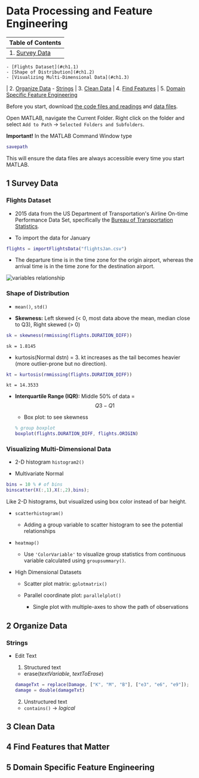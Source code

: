 # Data Processing and Feature Engineering

| __Table of Contents__
| ----------------------
| 1. [Survey Data](#ch1)
    - [Flights Dataset](#ch1.1)
    - [Shape of Distribution](#ch1.2)
    - [Visualizing Multi-Dimensional Data](#ch1.3)
| 2. [Organize Data](#ch2)
    - [Strings](#ch2.1)
| 3. [Clean Data](#ch3)
| 4. [Find Features](#ch4)
| 5. [Domain Specific Feature Engineering](#ch5)


Before you start, download [the code files and readings](https://www.mathworks.com/supportfiles/practicaldsmatlab/flights/Data%20Processing%20and%20Feature%20Engineering.zip) and [data files](https://www.mathworks.com/supportfiles/practicaldsmatlab/flights/Flights.zip).

Open MATLAB, navigate the Current Folder. Right click on the folder and select `Add to Path` -> `Selected Folders and Subfolders`.

__Important!__ In the MATLAB Command Window type 
```matlab
savepath
```
This will ensure the data files are always accessible every time you start MATLAB.

<a name="ch1"></a>
## 1 Survey Data

<a name="ch1.1"></a>
### Flights Dataset

- 2015 data from the US Department of Transportation's Airline On-time Performance Data Set, specifically the [Bureau of Transportation Statistics](https://www.transtats.bts.gov/homepage.asp).

- To import the data for January 
```matlab
flights = importFlightsData("flightsJan.csv")
```

- The departure time is in the time zone for the origin airport, whereas the arrival time is in the time zone for the destination airport.

![variables relationship](https://i.imgur.com/ivz2qti.png)

<a name="ch1.2"></a>
### Shape of Distribution

- `mean()`, `std()`

- __Skewness:__ Left skewed (< 0, most data above the mean, median close to Q3), Right skewed (> 0)

```matlab
sk = skewness(rmmissing(flights.DURATION_DIFF))
```
`sk = 1.8145`

  - kurtosis(Normal dstn) = 3. kt increases as the tail becomes heavier (more outlier-prone but no direction).

  ```matlab
  kt = kurtosis(rmmissing(flights.DURATION_DIFF))
  ```
  `kt = 14.3533`

- __Interquartile Range (IQR):__ Middle 50% of data = $$Q3 - Q1$$

  - Box plot: to see skewness

  ```matlab
  % group boxplot
  boxplot(flights.DURATION_DIFF, flights.ORIGIN)
  ```

<a name="ch1.3"></a>
### Visualizing Multi-Dimensional Data

- 2-D histogram `histogram2()`

- Multivariate Normal

```matlab
bins = 10 % # of bins
binscatter(X(:,1),X(:,2),bins);
```

Like 2-D histograms, but visualized using box color instead of bar height.

- `scatterhistogram()`

  - Adding a group variable to scatter histogram to see the potential relationships

- `heatmap()`

  - Use `'ColorVariable'` to visualize group statistics from continuous variable calculated using `groupsummary()`.

- High Dimensional Datasets

  - Scatter plot matrix: `gplotmatrix()`

  - Parallel coordinate plot: `parallelplot()`

    - Single plot with multiple-axes to show the path of observations


<a name="ch2"></a>
## 2 Organize Data

<a name="ch2.1"></a>
### Strings

- Edit Text

  1. Structured text

  - erase(_textVariable_, _textToErase_)
  
  ```matlab
  damageTxt = replace(Damage, ["K", "M", "B"], ["e3", "e6", "e9"]);
  damage = double(damageTxt)
  ```

  2. Unstructured text

  - `contains()` -> _logical_




<a name="ch3"></a>
## 3 Clean Data



<a name="ch4"></a>
## 4 Find Features that Matter



<a name="ch5"></a>
## 5 Domain Specific Feature Engineering


